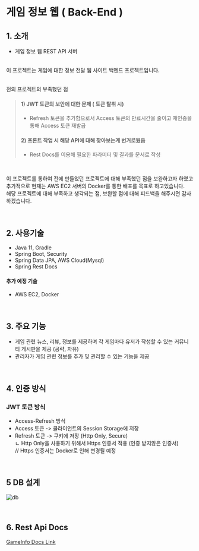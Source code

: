 # 게임 정보 웹 ( Back-End )

## 1. 소개
- 게임 정보 웹 REST API 서버 
<br>
이 프로젝트는 게임에 대한 정보 전달 웹 사이트 백엔드 프로젝트입니다. <br><br>

전의 프로젝트의 부족했던 점
>  #### 1) JWT 토큰의 보안에 대한 문제 ( 토큰 탈취 시) <br>
>  - Refresh 토큰을 추가함으로서 Access 토큰의 만료시간을 줄이고 재인증을 통해 Access 토큰 재발급
>  #### 2) 프론트 작업 시 해당 API에 대해 찾아보는게 번거로웠음
>  - Rest Docs를 이용해 필요한 파라미터 및 결과를 문서로 작성 
<br>

이 프로젝트를 통하여 전에 만들었던 프로젝트에 대해 부족했던 점을 보완하고자 하였고 <br>
추가적으로 현재는 AWS EC2 서버의 Docker를 통한 배포를 목표로 하고있습니다. <br> 
해당 프로젝트에 대해 부족하고 생각되는 점, 보완할 점에 대해 피드백을 해주시면 감사하겠습니다. <br>

<br>

## 2. 사용기술
- Java 11, Gradle
- Spring Boot, Security
- Spring Data JPA, AWS Cloud(Mysql)
- Spring Rest Docs

#### 추가 예정 기술
- AWS EC2, Docker
<br>

## 3. 주요 기능
- 게임 관련 뉴스, 리뷰, 정보를 제공하며 각 게임마다 유저가 작성할 수 있는 커뮤니티 게시판을 제공 (공략, 자유) <br>
- 관리자가 게임 관련 정보를 추가 및 관리할 수 있는 기능을 제공
<br>

## 4. 인증 방식
### JWT 토큰 방식
- Access-Refresh 방식
- Access 토큰 -> 클라이언트의 Session Storage에 저장
- Refresh 토큰 -> 쿠키에 저장 (Http Only, Secure) <br> 
 ㄴ Http Only을 사용하기 위해서 Https 인증서 적용 (인증 받지않은 인증서)<br>
 // Https 인증서는 Docker로 인해 변경될 예정
<br>


## 5 DB 설계
![db](https://user-images.githubusercontent.com/66755342/196113931-62f8f3f0-7f60-4bec-8714-40a7da63cdea.PNG)

<br>

## 6. Rest Api Docs
[GameInfo Docs Link](http://43.201.119.217:8080/docs)
